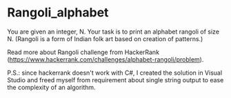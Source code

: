 # Rangoli_alphabet
You are given an integer, N. Your task is to print an alphabet rangoli of size N. (Rangoli is a form of Indian folk art based on creation of patterns.)


 Read more about Rangoli challenge from HackerRank (https://www.hackerrank.com/challenges/alphabet-rangoli/problem).

P.S.: since hackerrank doesn't work with C#, I created the solution in Visual Studio and freed myself from requirement about single string output to ease the complexity of an algorithm.
